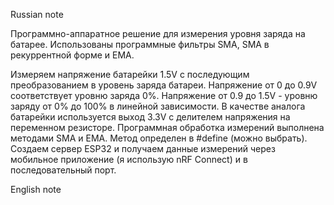 Russian note

Программно-аппаратное решение для измерения уровня заряда на батарее. Использованы программные фильтры SMA, SMA в рекуррентной форме и EMA.

Измеряем напряжение батарейки 1.5V с последующим преобразованием в уровень заряда батареи. Напряжение от 0 до 0.9V соответствует уровню заряда 0%. 
Напряжение от 0.9 до 1.5V - уровню заряду от 0% до 100% в линейной зависимости. 
В качестве аналога батарейки используется выход 3.3V с делителем напряжения на переменном резисторе.
Программная обработка измерений выполнена методами SMA и EMA. Метод определен в #define (можно выбрать).
Создаем сервер ESP32 и получаем данные измерений через мобильное приложение (я использую nRF Connect) и в последовательный порт.

English note
